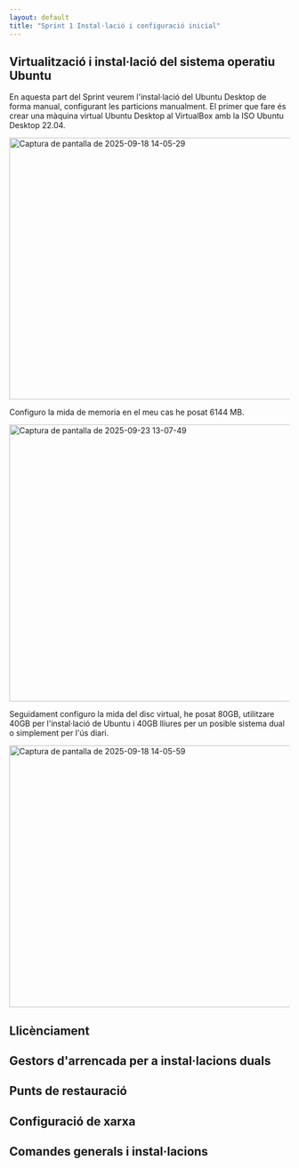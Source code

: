 ```yaml
---
layout: default
title: "Sprint 1 Instal·lació i configuració inicial"
---
```


## Virtualització i instal·lació del sistema operatiu Ubuntu 
En aquesta part del Sprint veurem l'instal·lació del Ubuntu Desktop de forma manual, configurant les particions manualment.
El primer que fare és crear una màquina virtual Ubuntu Desktop al VirtualBox amb la ISO Ubuntu Desktop 22.04.

<img width="879" height="471" alt="Captura de pantalla de 2025-09-18 14-05-29" src="https://github.com/user-attachments/assets/3a9e346d-290c-4709-b768-94860ed72819" />

Configuro la mida de memoria en el meu cas he posat 6144 MB.

<img width="865" height="498" alt="Captura de pantalla de 2025-09-23 13-07-49" src="https://github.com/user-attachments/assets/141d4895-f427-48e5-8e0c-91b0095129f9" />

Seguidament configuro la mida del disc virtual, he posat 80GB, utilitzare 40GB per l'instal·lació de Ubuntu i 40GB lliures per un posible sistema dual o simplement per l'ús diari.

<img width="879" height="471" alt="Captura de pantalla de 2025-09-18 14-05-59" src="https://github.com/user-attachments/assets/aa20f81e-7fd9-4b01-84e4-1ee746932a30" />


## Llicènciament



## Gestors d'arrencada per a instal·lacions duals 

## Punts de restauració 

## Configuració de xarxa 

## Comandes generals i instal·lacions
